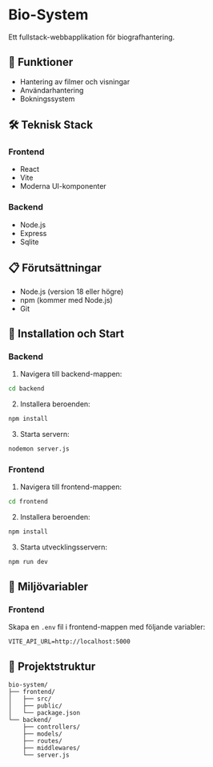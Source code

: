 # Bio-System

Ett fullstack-webbapplikation för biografhantering.

## 🚀 Funktioner

- Hantering av filmer och visningar
- Användarhantering
- Bokningssystem

## 🛠️ Teknisk Stack

### Frontend

- React
- Vite
- Moderna UI-komponenter

### Backend

- Node.js
- Express
- Sqlite

## 📋 Förutsättningar

- Node.js (version 18 eller högre)
- npm (kommer med Node.js)
- Git

## 🚀 Installation och Start

### Backend

1. Navigera till backend-mappen:

```bash
cd backend
```

2. Installera beroenden:

```bash
npm install
```

3. Starta servern:

```bash
nodemon server.js
```

### Frontend

1. Navigera till frontend-mappen:

```bash
cd frontend
```

2. Installera beroenden:

```bash
npm install
```

3. Starta utvecklingsservern:

```bash
npm run dev
```

## 🔧 Miljövariabler

### Frontend

Skapa en `.env` fil i frontend-mappen med följande variabler:

```
VITE_API_URL=http://localhost:5000
```

## 📁 Projektstruktur

```
bio-system/
├── frontend/
│   ├── src/
│   ├── public/
│   └── package.json
└── backend/
    ├── controllers/
    ├── models/
    ├── routes/
    ├── middlewares/
    └── server.js
```
